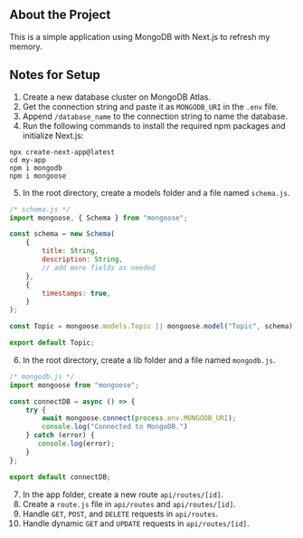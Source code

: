 ## About the Project

This is a simple application using MongoDB with Next.js to refresh my memory.

## Notes for Setup

1. Create a new database cluster on MongoDB Atlas.
2. Get the connection string and paste it as `MONGODB_URI` in the `.env` file.
3. Append `/database_name` to the connection string to name the database.
4. Run the following commands to install the required npm packages and initialize Next.js:
```
npx create-next-app@latest
cd my-app
npm i mongodb
npm i mongoose
```
5. In the root directory, create a models folder and a file named `schema.js`.
```js
/* schema.js */
import mongoose, { Schema } from "mongoose";

const schema = new Schema(
    {
        title: String,
        description: String,
        // add more fields as needed
    },
    {
        timestamps: true,
    }
);

const Topic = mongoose.models.Topic || mongoose.model("Topic", schema);

export default Topic;
```
6. In the root directory, create a lib folder and a file named `mongodb.js`.
```js
/* mongodb.js */
import mongoose from "mongoose";

const connectDB = async () => {
    try {
        await mongoose.connect(process.env.MONGODB_URI);
        console.log("Connected to MongoDB.")
    } catch (error) {
       console.log(error);
    }
};

export default connectDB;
```
7. In the app folder, create a new route `api/routes/[id]`.
8. Create a `route.js` file in `api/routes` and `api/routes/[id]`.
9. Handle `GET`, `POST`, and `DELETE` requests in `api/routes`.
10. Handle dynamic `GET` and `UPDATE` requests in `api/routes/[id]`.